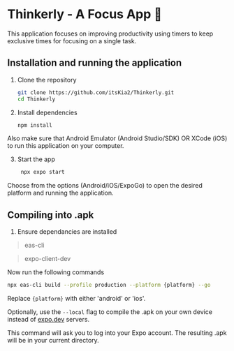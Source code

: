 # Thinkerly - A Focus App 👋

This application focuses on improving productivity using timers to keep exclusive times for focusing on a single task.

## Installation and running the application

1. Clone the repository

    ```bash
    git clone https://github.com/itsKia2/Thinkerly.git
    cd Thinkerly
    ```

2. Install dependencies

    ```bash
    npm install
    ```

Also make sure that Android Emulator (Android Studio/SDK) OR XCode (iOS) to run this application on your computer.

3. Start the app

    ```bash
     npx expo start
    ```

Choose from the options (Android/iOS/ExpoGo) to open the desired platform and running the application.

## Compiling into .apk

1. Ensure dependancies are installed

> eas-cli

> expo-client-dev

Now run the following commands

```bash
npx eas-cli build --profile production --platform {platform} --go
```

Replace `{platform}` with either 'android' or 'ios'.

Optionally, use the `--local` flag to compile the .apk on your own device instead of [expo.dev](expo.dev) servers.

This command will ask you to log into your Expo account.
The resulting .apk will be in your current directory.
